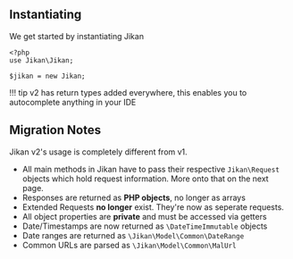 ## Instantiating
We get started by instantiating Jikan
```
<?php
use Jikan\Jikan;

$jikan = new Jikan;
```

!!! tip
    v2 has return types added everywhere, this enables you to autocomplete anything in your IDE



## Migration Notes
Jikan v2's usage is completely different from v1.

- All main methods in Jikan have to pass their respective `Jikan\Request` objects which hold request information. More onto that on the next page.
- Responses are returned as **PHP objects**, no longer as arrays
- Extended Requests **no longer** exist. They're now as seperate requests.
- All object properties are **private** and must be accessed via getters
- Date/Timestamps are now returned as `\DateTimeImmutable` objects
- Date ranges are returned as `\Jikan\Model\Common\DateRange`
- Common URLs are parsed as `\Jikan\Model\Common\MalUrl`

[^1]: [DateRange](/misc/date-range.md)
[^2]: [MalUrl]()